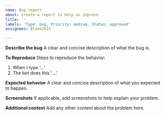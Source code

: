 ```yaml
---
name: Bug report
about: Create a report to help us improve
title: ''
labels: 'Type: bug, Priority: medium, Status: approved'
assignees: Blade2021

---
```


**Describe the bug**
A clear and concise description of what the bug is.

**To Reproduce**
Steps to reproduce the behavior:
1. When I type '...'
2. The bot does this '....'

**Expected behavior**
A clear and concise description of what you expected to happen.

**Screenshots**
If applicable, add screenshots to help explain your problem.

**Additional context**
Add any other context about the problem here.
